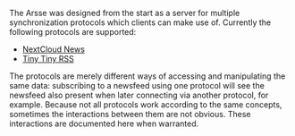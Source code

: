The Arsse was designed from the start as a server for multiple synchronization protocols which clients can make use of. Currently the following protocols are supported:

- [NextCloud News](NextCloud_News)
- [Tiny Tiny RSS](Tiny_Tiny_RSS)

The protocols are merely different ways of accessing and manipulating the same data: subscribing to a newsfeed using one protocol will see the newsfeed also present when later connecting via another protocol, for example. Because not all protocols work according to the same concepts, sometimes the interactions between them are not obvious. These interactions are documented here when warranted.
